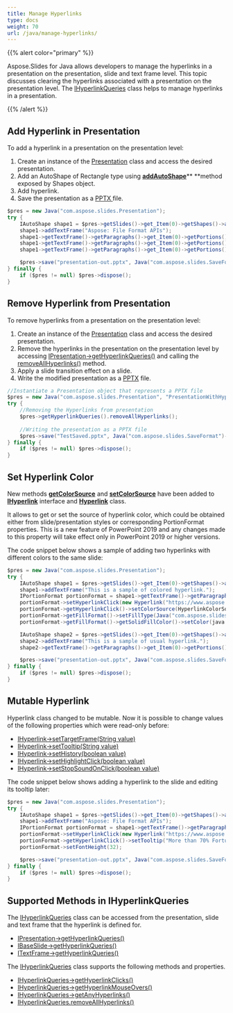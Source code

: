 ```yaml
---
title: Manage Hyperlinks
type: docs
weight: 70
url: /java/manage-hyperlinks/
---
```


{{% alert color="primary" %}} 

Aspose.Slides for Java allows developers to manage the hyperlinks in a presentation on the presentation, slide and text frame level. This topic discusses clearing the hyperlinks associated with a presentation on the presentation level. The [IHyperlinkQueries](https://apireference.aspose.com/java/slides/com.aspose.slides/IHyperlinkQueries) class helps to manage hyperlinks in a presentation.

{{% /alert %}} 

## **Add Hyperlink in Presentation**
To add a hyperlink in a presentation on the presentation level:

1. Create an instance of the [Presentation](https://apireference.aspose.com/java/slides/com.aspose.slides/Presentation) class and access the desired presentation.
1. Add an AutoShape of Rectangle type using [**addAutoShape**](https://apireference.aspose.com/java/slides/com.aspose.slides/IShapeCollection#addAutoShape-int-float-float-float-float-)** **method exposed by Shapes object.
1. Add hyperlink.
1. Save the presentation as a [PPTX ](https://wiki.fileformat.com/presentation/pptx/)file.

```java
$pres = new Java("com.aspose.slides.Presentation");
try {
    IAutoShape shape1 = $pres->getSlides()->get_Item(0)->getShapes()->addAutoShape(Java("com.aspose.slides.ShapeType")->Rectangle, 100, 100, 600, 50, false);
    shape1->addTextFrame("Aspose: File Format APIs");
    shape1->getTextFrame()->getParagraphs()->get_Item(0)->getPortions()->get_Item(0)->getPortionFormat()->setHyperlinkClick(new Hyperlink("https://www.aspose.com/"));
    shape1->getTextFrame()->getParagraphs()->get_Item(0)->getPortions()->get_Item(0)->getPortionFormat()->getHyperlinkClick()->setTooltip( "More than 70% Fortune 100 companies trust Aspose APIs");
    shape1->getTextFrame()->getParagraphs()->get_Item(0)->getPortions()->get_Item(0)->getPortionFormat()->setFontHeight(32);

    $pres->save("presentation-out.pptx", Java("com.aspose.slides.SaveFormat")->Pptx);
} finally {
    if ($pres != null) $pres->dispose();
}
```

## **Remove Hyperlink from Presentation**
To remove hyperlinks from a presentation on the presentation level:

1. Create an instance of the [Presentation](https://apireference.aspose.com/java/slides/com.aspose.slides/Presentation) class and access the desired presentation.
1. Remove the hyperlinks in the presentation on the presentation level by accessing [IPresentation->getHyperlinkQueries()](https://apireference.aspose.com/java/slides/com.aspose.slides/IPresentation#getHyperlinkQueries--) and calling the [removeAllHyperlinks()](https://apireference.aspose.com/java/slides/com.aspose.slides/IHyperlinkQueries#removeAllHyperlinks--) method.
1. Apply a slide transition effect on a slide.
1. Write the modified presentation as a [PPTX](https://wiki.fileformat.com/presentation/pptx/) file.

```java
//Instantiate a Presentation object that represents a PPTX file
$pres = new Java("com.aspose.slides.Presentation", "PresentationWithHyperlinks.pptx");
try {
    //Removing the Hyperlinks from presentation
    $pres->getHyperlinkQueries().removeAllHyperlinks();
    
    //Writing the presentation as a PPTX file
    $pres->save("TestSaved.pptx", Java("com.aspose.slides.SaveFormat")->Pptx);
} finally {
    if ($pres != null) $pres->dispose();
}
```

## **Set Hyperlink Color**
New methods [**getColorSource**](https://apireference.aspose.com/java/slides/com.aspose.slides/Hyperlink#getColorSource--) and [**setColorSource**](https://apireference.aspose.com/java/slides/com.aspose.slides/Hyperlink#setColorSource-int-) have been added to [**IHyperlink**](https://apireference.aspose.com/java/slides/com.aspose.slides/Hyperlink) interface and [**Hyperlink**](https://apireference.aspose.com/java/slides/com.aspose.slides/Hyperlink) class.

It allows to get or set the source of hyperlink color, which could be obtained either from slide/presentation styles or corresponding PortionFormat properties. This is a new feature of PowerPoint 2019 and any changes made to this property will take effect only in PowerPoint 2019 or higher versions.

The code snippet below shows a sample of adding two hyperlinks with different colors to the same slide:

```java
$pres = new Java("com.aspose.slides.Presentation");
try {
    IAutoShape shape1 = $pres->getSlides()->get_Item(0)->getShapes()->addAutoShape(Java("com.aspose.slides.ShapeType")->Rectangle, 100, 100, 450, 50, false);
    shape1->addTextFrame("This is a sample of colored hyperlink.");
    IPortionFormat portionFormat = shape1->getTextFrame()->getParagraphs()->get_Item(0)->getPortions()->get_Item(0)->getPortionFormat();
    portionFormat->setHyperlinkClick(new Hyperlink("https://www.aspose.com/"));
    portionFormat->getHyperlinkClick()->setColorSource(HyperlinkColorSource.PortionFormat);
    portionFormat->getFillFormat()->setFillType(Java("com.aspose.slides.FillType")->Solid);
    portionFormat->getFillFormat()->getSolidFillColor()->setColor(java.awt.Color.RED);

    IAutoShape shape2 = $pres->getSlides()->get_Item(0)->getShapes()->addAutoShape(Java("com.aspose.slides.ShapeType")->Rectangle, 100, 200, 450, 50, false);
    shape2->addTextFrame("This is a sample of usual hyperlink.");
    shape2->getTextFrame()->getParagraphs()->get_Item(0)->getPortions()->get_Item(0)->getPortionFormat()->setHyperlinkClick(new Hyperlink("https://www.aspose.com/"));

    $pres->save("presentation-out.pptx", Java("com.aspose.slides.SaveFormat")->Pptx);
} finally {
    if ($pres != null) $pres->dispose();
}
```

## **Mutable Hyperlink**
Hyperlink class changed to be mutable. Now it is possible to change values of the following properties which were read-only before:

- [IHyperlink->setTargetFrame(String value)](https://apireference.aspose.com/java/slides/com.aspose.slides/IHyperlink#setTargetFrame-java.lang.String-)
- [IHyperlink->setTooltip(String value)](https://apireference.aspose.com/java/slides/com.aspose.slides/IHyperlink#setTooltip-java.lang.String-)
- [IHyperlink->setHistory(boolean value)](https://apireference.aspose.com/java/slides/com.aspose.slides/IHyperlink#setHistory-boolean-)
- [IHyperlink->setHighlightClick(boolean value)](https://apireference.aspose.com/java/slides/com.aspose.slides/IHyperlink#setHighlightClick-boolean-)
- [IHyperlink->setStopSoundOnClick(boolean value)](https://apireference.aspose.com/java/slides/com.aspose.slides/IHyperlink#setStopSoundOnClick-boolean-)

The code snippet below shows adding a hyperlink to the slide and editing its tooltip later:

```java
$pres = new Java("com.aspose.slides.Presentation");
try {
    IAutoShape shape1 = $pres->getSlides()->get_Item(0)->getShapes()->addAutoShape(Java("com.aspose.slides.ShapeType")->Rectangle, 100, 100, 600, 50, false);
    shape1->addTextFrame("Aspose: File Format APIs");
    IPortionFormat portionFormat = shape1->getTextFrame()->getParagraphs()->get_Item(0)->getPortions()->get_Item(0)->getPortionFormat();
    portionFormat->setHyperlinkClick(new Hyperlink("https://www.aspose.com/"));
    portionFormat->getHyperlinkClick()->setTooltip("More than 70% Fortune 100 companies trust Aspose APIs");
    portionFormat->setFontHeight(32);

    $pres->save("presentation-out.pptx", Java("com.aspose.slides.SaveFormat")->Pptx);
} finally {
    if ($pres != null) $pres->dispose();
}
```

## **Supported Methods in IHyperlinkQueries**
The [IHyperlinkQueries](https://apireference.aspose.com/java/slides/com.aspose.slides/IHyperlinkQueries) class can be accessed from the presentation, slide and text frame that the hyperlink is defined for.

- [IPresentation->getHyperlinkQueries()](https://apireference.aspose.com/java/slides/com.aspose.slides/IPresentation#getHyperlinkQueries--)
- [IBaseSlide->getHyperlinkQueries()](https://apireference.aspose.com/java/slides/com.aspose.slides/IBaseSlide#getHyperlinkQueries--)
- [ITextFrame->getHyperlinkQueries()](https://apireference.aspose.com/java/slides/com.aspose.slides/ITextFrame#getHyperlinkQueries--)

The [IHyperlinkQueries](https://apireference.aspose.com/java/slides/com.aspose.slides/IHyperlinkQueries) class supports the following methods and properties.

- [IHyperlinkQueries->getHyperlinkClicks()](https://apireference.aspose.com/java/slides/com.aspose.slides/IHyperlinkQueries#getHyperlinkClicks--)
- [IHyperlinkQueries->getHyperlinkMouseOvers()](https://apireference.aspose.com/java/slides/com.aspose.slides/IHyperlinkQueries#getHyperlinkMouseOvers--)
- [IHyperlinkQueries->getAnyHyperlinks()](https://apireference.aspose.com/java/slides/com.aspose.slides/IHyperlinkQueries#getAnyHyperlinks--)
- [IHyperlinkQueries.removeAllHyperlinks()](https://apireference.aspose.com/java/slides/com.aspose.slides/IHyperlinkQueries#removeAllHyperlinks--)


